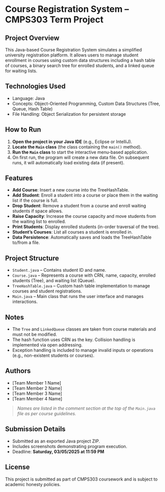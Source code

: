 # Course Registration System – CMPS303 Term Project

## Project Overview

This Java-based Course Registration System simulates a simplified university registration platform. It allows users to manage student enrollment in courses using custom data structures including a hash table of courses, a binary search tree for enrolled students, and a linked queue for waiting lists.

## Technologies Used

- Language: Java
- Concepts: Object-Oriented Programming, Custom Data Structures (Tree, Queue, Hash Table)
- File Handling: Object Serialization for persistent storage

## How to Run

1. **Open the project in your Java IDE** (e.g., Eclipse or IntelliJ).
2. **Locate the `Main` class** (the class containing the `main()` method).
3. **Run the `Main` class** to start the interactive menu-based application.
4. On first run, the program will create a new data file. On subsequent runs, it will automatically load existing data (if present).

## Features

- **Add Course**: Insert a new course into the TreeHashTable.
- **Add Student**: Enroll a student into a course or place them in the waiting list if the course is full.
- **Drop Student**: Remove a student from a course and enroll waiting students if space allows.
- **Raise Capacity**: Increase the course capacity and move students from the waiting list to enrolled.
- **Print Students**: Display enrolled students (in-order traversal of the tree).
- **Student’s Courses**: List all courses a student is enrolled in.
- **Data Persistence**: Automatically saves and loads the TreeHashTable to/from a file.

## Project Structure

- `Student.java` – Contains student ID and name.
- `Course.java` – Represents a course with CRN, name, capacity, enrolled students (Tree), and waiting list (Queue).
- `TreeHashTable.java` – Custom hash table implementation to manage courses and student registrations.
- `Main.java` – Main class that runs the user interface and manages interactions.

## Notes

- The `Tree` and `LinkedQueue` classes are taken from course materials and must not be modified.
- The hash function uses CRN as the key. Collision handling is implemented via open addressing.
- Exception handling is included to manage invalid inputs or operations (e.g., non-existent students or courses).

## Authors

- [Team Member 1 Name]
- [Team Member 2 Name]
- [Team Member 3 Name]
- [Team Member 4 Name]

> *Names are listed in the comment section at the top of the `Main.java` file as per course guidelines.*

## Submission Details

- Submitted as an exported Java project ZIP.
- Includes screenshots demonstrating program execution.
- Deadline: **Saturday, 03/05/2025 at 11:59 PM**

## License

This project is submitted as part of CMPS303 coursework and is subject to academic honesty policies.

